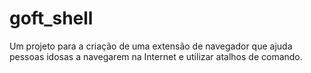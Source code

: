 # goft_shell
Um projeto para a criação de uma extensão de navegador que ajuda pessoas idosas a navegarem na Internet e utilizar atalhos de comando.
